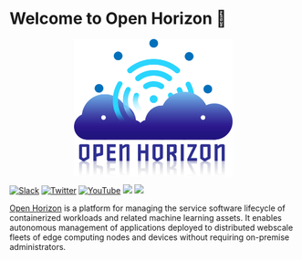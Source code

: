 # Welcome to Open Horizon 👋

<p style="text-align:center;" align="center">
  <img align="center" src="https://github.com/Ayush7614/.github/blob/master/profile/open-horizon-color.png" width="55%" />
</p>

<p align="center">

[![Slack](https://img.shields.io/badge/slack-@lf_edge--community-yellow.svg)](https://lfedge.slack.com/)
[![Twitter](https://img.shields.io/badge/twitter-@lf_edge--twitter-9cf.svg)](https://twitter.com/lf_edge)
[![YouTube](https://img.shields.io/badge/youtube-@lf_edge--youtube-red.svg)](https://www.youtube.com/channel/UCY7H1oSt8gvXNdXH9wrNq5Q)
<a href="https://chat.lfx.linuxfoundation.org/#/welcome" alt="Element">
<img src="https://img.shields.io/badge/Element-@element.svg?logo=element" /></a>
<a href=" https://lists.lfedge.org/g/open-horizon" alt="Mailing-List">
<img src="https://img.shields.io/badge/Mailing-List-@mailing-list.svg?logo=mailing-list" /></a>

</p>


[Open Horizon](https://www.lfedge.org/projects/openhorizon/) is a platform for managing the service software lifecycle of containerized workloads and related machine learning assets. It enables autonomous management of applications deployed to distributed webscale fleets of edge computing nodes and devices without requiring on-premise administrators.


